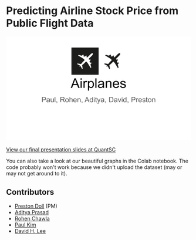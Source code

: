 # Predicting Airline Stock Price from Public Flight Data

![Contributors: Adtyia, David, Rohen, Paul, Preston](cover.png)

[View our final presentation slides at QuantSC](QSC_Final_Presentation.md)

You can also take a look at our beautiful graphs in the Colab notebook. The code probably won't work because we didn't upload the dataset (may or may not get around to it).

## Contributors
- [Preston Doll](https://github.com/prestondoll) (PM)
- [Aditya Prasad](https://github.com/adityaprasad36)
- [Rohen Chawla](https://github.com/RohenC)
- [Paul Kim](https://github.com/paulbinkim)
- [David H. Lee](https://github.com/itsdawei)
